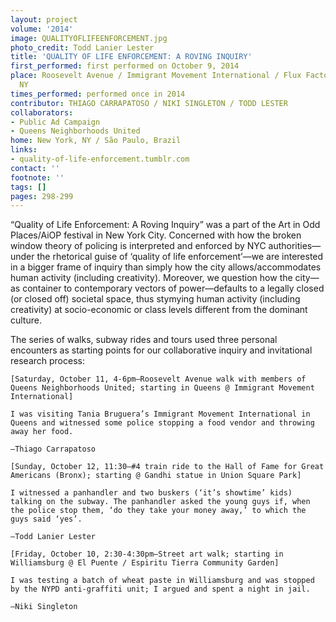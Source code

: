 ```yaml
---
layout: project
volume: '2014'
image: QUALITYOFLIFEENFORCEMENT.jpg
photo_credit: Todd Lanier Lester
title: 'QUALITY OF LIFE ENFORCEMENT: A ROVING INQUIRY'
first_performed: first performed on October 9, 2014
place: Roosevelt Avenue / Immigrant Movement International / Flux Factory, New York,
  NY
times_performed: performed once in 2014
contributor: THIAGO CARRAPATOSO / NIKI SINGLETON / TODD LESTER
collaborators:
- Public Ad Campaign
- Queens Neighborhoods United
home: New York, NY / São Paulo, Brazil
links:
- quality-of-life-enforcement.tumblr.com
contact: ''
footnote: ''
tags: []
pages: 298-299
---
```


“Quality of Life Enforcement: A Roving Inquiry” was a part of the Art in Odd Places/AiOP festival in New York City. Concerned with how the broken window theory of policing is interpreted and enforced by NYC authorities—under the rhetorical guise of ‘quality of life enforcement’—we are interested in a bigger frame of inquiry than simply how the city allows/accommodates human activity (including creativity). Moreover, we question how the city—as container to contemporary vectors of power—defaults to a legally closed (or closed off) societal space, thus stymying human activity (including creativity) at socio-economic or class levels different from the dominant culture.

The series of walks, subway rides and tours used three personal encounters as starting points for our collaborative inquiry and invitational research process:

	[Saturday, October 11, 4-6pm—Roosevelt Avenue walk with members of Queens Neighborhoods United; starting in Queens @ Immigrant Movement International]

	I was visiting Tania Bruguera’s Immigrant Movement International in Queens and witnessed some police stopping a food vendor and throwing away her food.

	–Thiago Carrapatoso

	[Sunday, October 12, 11:30—#4 train ride to the Hall of Fame for Great Americans (Bronx); starting @ Gandhi statue in Union Square Park]

	I witnessed a panhandler and two buskers (‘it’s showtime’ kids) talking on the subway. The panhandler asked the young guys if, when the police stop them, ‘do they take your money away,’ to which the guys said ‘yes’.

	–Todd Lanier Lester

	[Friday, October 10, 2:30-4:30pm—Street art walk; starting in Williamsburg @ El Puente / Espiritu Tierra Community Garden]

	I was testing a batch of wheat paste in Williamsburg and was stopped by the NYPD anti-graffiti unit; I argued and spent a night in jail.

	–Niki Singleton
